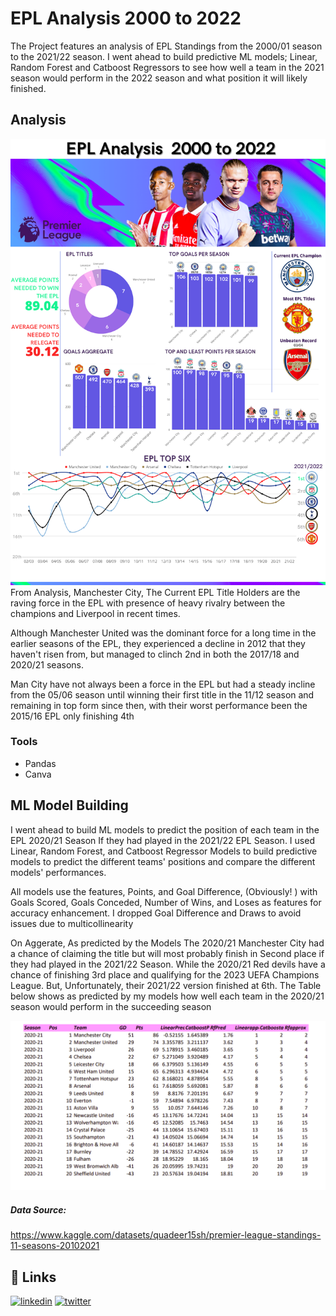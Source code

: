 
# EPL Analysis 2000 to 2022

The Project features an analysis of EPL Standings from the 2000/01 season to the 2021/22 season. I went ahead to build predictive ML models; Linear, Random Forest and Catboost Regressors to see how well a team in the 2021 season would perform in the 2022 season and what position it will likely finished.

## Analysis



![Analysis Dashboard](Analysis%20Dashboard/1.png)
From Analysis, Manchester City, The Current EPL Title Holders are the raving force in the EPL with presence of heavy rivalry between the champions and Liverpool in recent times.
    
Although Manchester United was the dominant force for a long time in the earlier seasons of the EPL, they experienced a decline in 2012 that they haven't risen from, but managed to clinch 2nd in both the 2017/18 and 2020/21 seasons.

Man City have not always been a force in the EPL but had a steady incline from the 05/06 season until winning their first title in the 11/12 season and remaining in top form since then, with their worst performance been the 2015/16 EPL only finishing  4th 

### Tools
- Pandas
- Canva

## ML Model Building

I went ahead to build ML models to predict the position of each team in the EPL 2020/21 Season If they had played in the 2021/22 EPL Season. 
I used Linear, Random Forest, and Catboost Regressor Models to build predictive models to predict the different teams' positions and compare the different models' performances. 

All models use the features, Points, and Goal Difference, (Obviously! ) with Goals Scored, Goals Conceded, Number of Wins, and Loses as features for accuracy enhancement.
I dropped Goal Difference and Draws to avoid issues due to multicollinearity 

On Aggerate, As predicted by the Models The 2020/21 Manchester City had a chance of claiming the title but will most probably finish in Second place if they had played in the 2021/22 Season. While the 2020/21 Red devils have a chance of finishing 3rd place and qualifying for the 2023 UEFA Champions League. But, Unfortunately, their 2021/22 version finished at 6th. The Table below shows as predicted by my models how well each team in the 2020/21 season would perform in the succeeding season


![App Screenshot](Analysis%20Dashboard/Table.png)

##### Data Source:
https://www.kaggle.com/datasets/quadeer15sh/premier-league-standings-11-seasons-20102021
## 🔗 Links

[![linkedin](https://img.shields.io/badge/linkedin-0A66C2?style=for-the-badge&logo=linkedin&logoColor=white)](https://www.linkedin.com/in/frank-felix-felix-b4aa7b22a/)
[![twitter](https://img.shields.io/badge/twitter-1DA1F2?style=for-the-badge&logo=twitter&logoColor=white)](https://twitter.com/Felixfrankfeli5)






